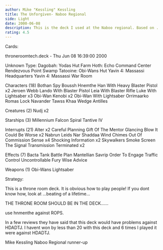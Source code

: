 ```yaml
---
author: Mike "Kessling" Kessling
title: The Unforgiven- Naboo Regional
side: Light
date: 2000-06-08
description: This is the deck I used at the Naboo regional. Based on ...beating of a lifetime and past throne room decks of mine. Gone 12-1 for me in the UK.
rating: 4.5
---
```

Cards: 

throneroomtech.deck - Thu Jun 08 16:39:00 2000


Unknown Type:
Dagobah: Yodas Hut
Farm
Hoth: Echo Command Center
Rendezvous Point
Swamp
Tatooine: Obi-Wans Hut
Yavin 4: Massassi Headquarters
Yavin 4: Massassi War Room

Characters (18)
Bothan Spy
Boussh
Hnemthe
Han With Heavy Blaster Pistol  x2
Jeroen Webb
Lando With Blaster Pistol
Leia With Blaster Rifle
Luke With Lightsaber  x3
Obi-Wan Kenobi	x2
Obi-Wan With Lightsaber
Orrimaarko
Romas Lock Navander
Tawss Khaa
Wedge Antilles

Creatures (2)
Nudj  x2

Starships (3)
Millennium Falcon
Spiral
Tantive IV

Interrupts (21)
Alter  x2
Careful Planning
Gift Of The Mentor
Glancing Blow
It Could Be Worse  x2
Nabrun Leids
Nar Shaddaa Wind Chimes
Out Of Commission
Sense  x4
Shocking Information  x2
Skywalkers
Smoke Screen
The Signal
Transmission Terminated  x2

Effects (7)
Bacta Tank
Battle Plan
Mantellian Savrip
Order To Engage
Traffic Control
Uncontrollable Fury
Wise Advice

Weapons (1)
Obi-Wans Lightsaber


Strategy: 

This is a throne room deck. It is obvious how to play people! If you dont know how, look at ...beating of a lifetime...

THE THRONE ROOM SHOULD BE IN THE DECK......

use hnmenthe against ROPS.

In a few reviews they have said that this deck would have problems against HDADTJ. I havent won by less than 20 with this deck and 6 times I played it were against HDADTJ.


Mike Kessling
Naboo Regional runner-up   